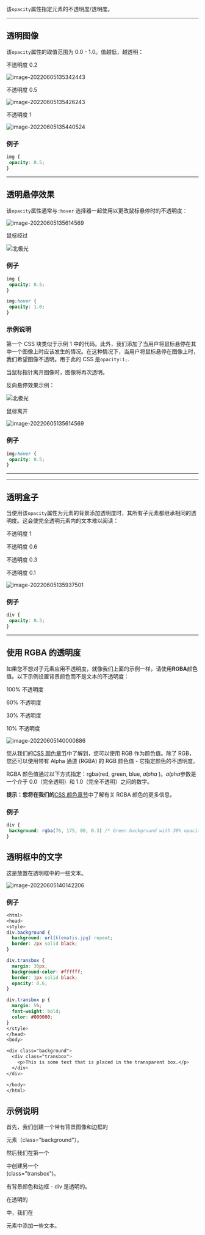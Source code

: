 该`opacity`属性指定元素的不透明度/透明度。

------

## 透明图像

该`opacity`属性的取值范围为 0.0 - 1.0。值越低，越透明：

不透明度 0.2

![image-20220605135342443](https://cdn.jsdelivr.net/gh/zshipu/images/202206051354002.png)



不透明度 0.5

![image-20220605135426243](https://cdn.jsdelivr.net/gh/zshipu/images/202206051354422.png)

不透明度 1

![image-20220605135440524](https://cdn.jsdelivr.net/gh/zshipu/images/202206051354175.png)

### 例子

```css
img {
 opacity: 0.5;
}


```



------

## 透明悬停效果

该`opacity`属性通常与`:hover` 选择器一起使用以更改鼠标悬停时的不透明度：

![image-20220605135614569](https://cdn.jsdelivr.net/gh/zshipu/images/202206051357111.png)



鼠标经过

![北极光](https://cdn.jsdelivr.net/gh/zshipu/images/202206051357297.jpg)

### 例子

```css
img {
 opacity: 0.5;
}

img:hover {
 opacity: 1.0;
}
```





### 示例说明

第一个 CSS 块类似于示例 1 中的代码。此外，我们添加了当用户将鼠标悬停在其中一个图像上时应该发生的情况。在这种情况下，当用户将鼠标悬停在图像上时，我们希望图像不透明。用于此的 CSS 是`opacity:1;`.

当鼠标指针离开图像时，图像将再次透明。

反向悬停效果示例：

![北极光](https://cdn.jsdelivr.net/gh/zshipu/images/202206051357650.jpg)

鼠标离开

![image-20220605135614569](https://cdn.jsdelivr.net/gh/zshipu/images/202206051358102.png)





### 例子

```css
img:hover {
 opacity: 0.5;
}
```





------

------

## 透明盒子

当使用该`opacity`属性为元素的背景添加透明度时，其所有子元素都继承相同的透明度。这会使完全透明元素内的文本难以阅读：

不透明度 1

不透明度 0.6

不透明度 0.3

不透明度 0.1

![image-20220605135937501](https://cdn.jsdelivr.net/gh/zshipu/images/202206051359992.png)

### 例子

```css
div {
 opacity: 0.3;
}
```





------

## 使用 RGBA 的透明度

如果您不想对子元素应用不透明度，就像我们上面的示例一样，请使用**RGBA**颜色值。以下示例设置背景颜色而不是文本的不透明度：

100% 不透明度

60% 不透明度

30% 不透明度

10% 不透明度

![image-20220605140000886](https://cdn.jsdelivr.net/gh/zshipu/images/202206051400615.png)

您从我们的[CSS 颜色章节](https://www.w3schools.com/css/css_colors.asp)中了解到，您可以使用 RGB 作为颜色值。除了 RGB，您还可以使用带有 Alpha 通道 (RGBA) 的 RGB 颜色值 - 它指定颜色的不透明度。

RGBA 颜色值通过以下方式指定：rgba(red, green, blue, *alpha* )。*alpha*参数是一个介于 0.0（完全透明）和 1.0（完全不透明）之间的数字。

**提示：您将在我们的**[CSS 颜色章节](https://www.w3schools.com/css/css3_colors.asp)中了解有关 RGBA 颜色的更多信息。

### 例子

```css
div {
 background: rgba(76, 175, 80, 0.3) /* Green background with 30% opacity */
}
```



## 透明框中的文字

这是放置在透明框中的一些文本。

![image-20220605140142206](https://cdn.jsdelivr.net/gh/zshipu/images/202206051401282.png)

### 例子

```css
<html>
<head>
<style>
div.background {
  background: url(klematis.jpg) repeat;
  border: 2px solid black;
}

div.transbox {
  margin: 30px;
  background-color: #ffffff;
  border: 1px solid black;
  opacity: 0.6;
}

div.transbox p {
  margin: 5%;
  font-weight: bold;
  color: #000000;
}
</style>
</head>
<body>

<div class="background">
  <div class="transbox">
    <p>This is some text that is placed in the transparent box.</p>
  </div>
</div>

</body>
</html>
```



## 示例说明

首先，我们创建一个带有背景图像和边框的 <div> 元素（class="background"）。

然后我们在第一个 <div> 中创建另一个 <div> (class="transbox")。

<div class="transbox"> 有背景颜色和边框 - div 是透明的。

在透明的 <div> 中，我们在 <p> 元素中添加一些文本。